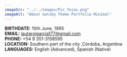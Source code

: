 ```yaml
---
imageSrc: "../../images/Pic_Tejas.png"
imageAlt: "About Gatsby Theme Portfolio Minimal"
---
```



**BIRTHDATE:** 10th June, 1995
<br>
**EMAIL:** lautarojgarcia177@gmail.com
<br>
**PHONE:** +54 9 351-3158595
<br>
**LOCATION:** Southern part of the city ,Córdoba, Argentina
<br>
**LANGUAGES:** English (Advanced), Spanish (Native)
